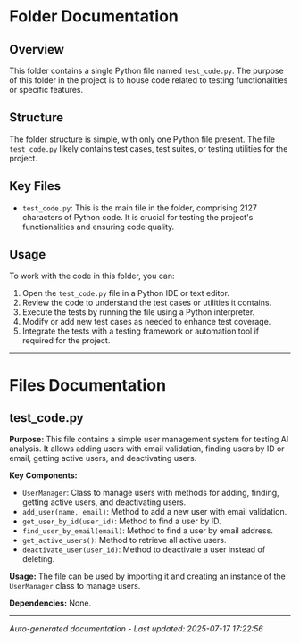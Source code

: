 # Folder Documentation

## Overview
This folder contains a single Python file named `test_code.py`. The purpose of this folder in the project is to house code related to testing functionalities or specific features.

## Structure
The folder structure is simple, with only one Python file present. The file `test_code.py` likely contains test cases, test suites, or testing utilities for the project.

## Key Files
- `test_code.py`: This is the main file in the folder, comprising 2127 characters of Python code. It is crucial for testing the project's functionalities and ensuring code quality.

## Usage
To work with the code in this folder, you can:
1. Open the `test_code.py` file in a Python IDE or text editor.
2. Review the code to understand the test cases or utilities it contains.
3. Execute the tests by running the file using a Python interpreter.
4. Modify or add new test cases as needed to enhance test coverage.
5. Integrate the tests with a testing framework or automation tool if required for the project.

---

# Files Documentation

## test_code.py

**Purpose:** This file contains a simple user management system for testing AI analysis. It allows adding users with email validation, finding users by ID or email, getting active users, and deactivating users.

**Key Components:**
- `UserManager`: Class to manage users with methods for adding, finding, getting active users, and deactivating users.
- `add_user(name, email)`: Method to add a new user with email validation.
- `get_user_by_id(user_id)`: Method to find a user by ID.
- `find_user_by_email(email)`: Method to find a user by email address.
- `get_active_users()`: Method to retrieve all active users.
- `deactivate_user(user_id)`: Method to deactivate a user instead of deleting.

**Usage:** The file can be used by importing it and creating an instance of the `UserManager` class to manage users.

**Dependencies:** None.

---
*Auto-generated documentation - Last updated: 2025-07-17 17:22:56*
